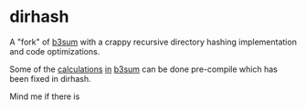 # dirhash

A "fork" of [b3sum](https://github.com/BLAKE3-team/BLAKE3/tree/master/b3sum) with a crappy recursive directory hashing implementation and code optimizations.

Some of the [calculations](https://github.com/BLAKE3-team/BLAKE3/blob/4e84c8c7ae3da71d3aff5ba54d8ffa39a9b90fa0/b3sum/src/main.rs#L383) [in](https://github.com/BLAKE3-team/BLAKE3/blob/4e84c8c7ae3da71d3aff5ba54d8ffa39a9b90fa0/b3sum/src/main.rs#L386) [b3sum](https://github.com/BLAKE3-team/BLAKE3/blob/4e84c8c7ae3da71d3aff5ba54d8ffa39a9b90fa0/b3sum/src/main.rs#L464) can be done pre-compile which has been fixed in dirhash.

Mind me if there is 